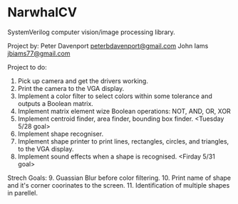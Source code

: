 # NarwhalCV
SystemVerilog computer vision/image processing library.

Project by:
  Peter Davenport <peterbdavenport@gmail.com>
  John Iams <jbiams77@gmail.com>

Project to do:
 1. Pick up camera and get the drivers working.
 2. Print the camera to the VGA display.
 3. Implement a color filter to select colors within some tolerance and outputs a Boolean matrix.
 4. Implement matrix element wize Boolean operations: NOT, AND, OR, XOR
 5. Implement centroid finder, area finder, bounding box finder.
 <Tuesday 5/28 goal>
 6. Implement shape recogniser.
 7. Implement shape printer to print lines, rectangles, circles, and triangles, to the VGA display.
 8. Implement sound effects when a shape is recognised.
 <Firday 5/31 goal>

Strech Goals:
 9. Guassian Blur before color filtering.
 10. Print name of shape and it's corner coorinates to the screen.
 11. Identification of multiple shapes in parellel.

